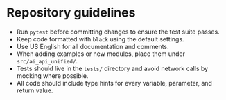 # Repository guidelines

- Run `pytest` before committing changes to ensure the test suite passes.
- Keep code formatted with `black` using the default settings.
- Use US English for all documentation and comments.
- When adding examples or new modules, place them under `src/ai_api_unified/`.
- Tests should live in the `tests/` directory and avoid network calls by mocking where possible.
- All code should include type hints for every variable, parameter, and return value.
